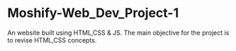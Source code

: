 # Moshify-Web_Dev_Project-1
 An website built using HTML,CSS &amp; JS. The main objective for the project is to revise HTML,CSS concepts.
